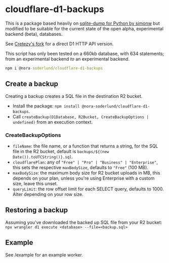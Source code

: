 # cloudflare-d1-backups
This is a package based heavily on [sqlite-dump for Python by simonw](https://github.com/simonw/sqlite-dump/blob/main/sqlite_dump/__init__.py) but modified to be suitable for the current state of the open alpha, experimental backend (beta), databases.

See [Cretezy's fork](https://github.com/Cretezy/cloudflare-d1-backup) for a direct D1 HTTP API version.

This script has only been tested on a 660kb database, with 634 statements; from an experimental backend *to* an experimental backend.

```cmd
npm i @nora-soderlund/cloudflare-d1-backups
```

## Create a backup
Creating a backup creates a SQL file in the destination R2 bucket.

- Install the package: `npm install @nora-soderlund/cloudflare-d1-backups`.
- Call `createBackup(D1Database, R2Bucket, CreateBackupOptions | undefined)` from an execution context.

### CreateBackupOptions
- `fileName`: the file name, or a function that returns a string, for the SQL file in the R2 bucket, default is `backups/${(new Date()).toUTCString()}.sql`.
- `cloudflarePlan`: any of `"Free" | "Pro" | "Business" | "Enterprise"`, this sets the respective `maxBodySize`, defaults to `"Free"` (100 MB).
- `maxBodySize`: the maximum body size for R2 bucket uploads in MB, this depends on your plan, unless you're using Enterprise with a custom size, leave this unset.
- `queryLimit`: the row offset limit for each SELECT query, defaults to 1000. Alter depending on your row size.

## Restoring a backup
Assuming you've downloaded the backed up SQL file from your R2 bucket: `npx wrangler d1 execute <database> --file=<backup.sql>`

## Example
See /example for an example worker.
